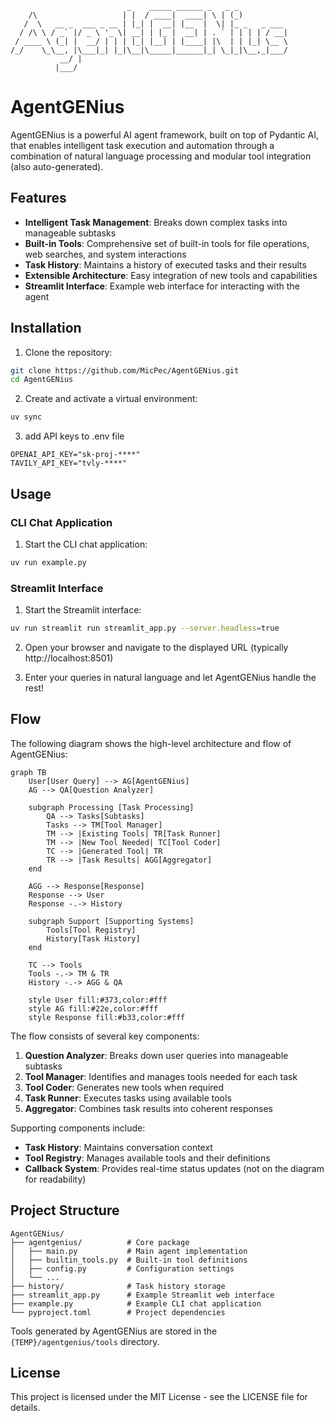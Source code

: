 ```
                          _    _____ ______ _   _ _           
    /\                   | |  / ____|  ____| \ | (_)          
   /  \   __ _  ___ _ __ | |_| |  __| |__  |  \| |_ _   _ ___ 
  / /\ \ / _` |/ _ \ '_ \| __| | |_ |  __| | . ` | | | | / __|
 / ____ \ (_| |  __/ | | | |_| |__| | |____| |\  | | |_| \__ \
/_/    \_\__, |\___|_| |_|\__|\_____|______|_| \_|_|\__,_|___/
           __/ |                                               
          |___/                                                
```


# AgentGENius

AgentGENius is a powerful AI agent framework, built on top of Pydantic AI, that enables intelligent task execution and automation through a combination of natural language processing and modular tool integration (also auto-generated).

## Features

- **Intelligent Task Management**: Breaks down complex tasks into manageable subtasks
- **Built-in Tools**: Comprehensive set of built-in tools for file operations, web searches, and system interactions
- **Task History**: Maintains a history of executed tasks and their results
- **Extensible Architecture**: Easy integration of new tools and capabilities
- **Streamlit Interface**: Example web interface for interacting with the agent

## Installation

1. Clone the repository:
```bash
git clone https://github.com/MicPec/AgentGENius.git
cd AgentGENius
```

2. Create and activate a virtual environment:
```bash
uv sync
```

3. add API keys to .env file
```code
OPENAI_API_KEY="sk-proj-****"
TAVILY_API_KEY="tvly-****"
```

## Usage

### CLI Chat Application

1. Start the CLI chat application:
```bash
uv run example.py
```

### Streamlit Interface

1. Start the Streamlit interface:
```bash
uv run streamlit run streamlit_app.py --server.headless=true
```

2. Open your browser and navigate to the displayed URL (typically http://localhost:8501)

3. Enter your queries in natural language and let AgentGENius handle the rest!

## Flow

The following diagram shows the high-level architecture and flow of AgentGENius:

```mermaid
graph TB
    User[User Query] --> AG[AgentGENius]
    AG --> QA[Question Analyzer]

    subgraph Processing [Task Processing]
        QA --> Tasks[Subtasks]
        Tasks --> TM[Tool Manager]
        TM --> |Existing Tools| TR[Task Runner]
        TM --> |New Tool Needed| TC[Tool Coder]
        TC --> |Generated Tool| TR
        TR --> |Task Results| AGG[Aggregator]
    end
    
    AGG --> Response[Response]
    Response --> User
    Response -.-> History
    
    subgraph Support [Supporting Systems]
        Tools[Tool Registry]
        History[Task History]
    end
    
    TC --> Tools
    Tools -.-> TM & TR
    History -.-> AGG & QA

    style User fill:#373,color:#fff
    style AG fill:#22e,color:#fff
    style Response fill:#b33,color:#fff

```

The flow consists of several key components:

1. **Question Analyzer**: Breaks down user queries into manageable subtasks
2. **Tool Manager**: Identifies and manages tools needed for each task
3. **Tool Coder**: Generates new tools when required
4. **Task Runner**: Executes tasks using available tools
5. **Aggregator**: Combines task results into coherent responses

Supporting components include:
- **Task History**: Maintains conversation context
- **Tool Registry**: Manages available tools and their definitions
- **Callback System**: Provides real-time status updates (not on the diagram for readability) 

## Project Structure

```
AgentGENius/
├── agentgenius/          # Core package
│   ├── main.py           # Main agent implementation
│   ├── builtin_tools.py  # Built-in tool definitions
│   ├── config.py         # Configuration settings
│   └── ...
├── history/              # Task history storage
├── streamlit_app.py      # Example Streamlit web interface
├── example.py            # Example CLI chat application
└── pyproject.toml        # Project dependencies
```
Tools generated by AgentGENius are stored in the `{TEMP}/agentgenius/tools` directory.

## License

This project is licensed under the MIT License - see the LICENSE file for details.
